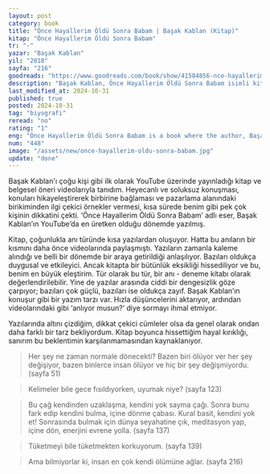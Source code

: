```yaml
---
layout: post
category: book
title: "Önce Hayallerim Öldü Sonra Babam | Başak Kablan (Kitap)"
kitap: "Önce Hayallerim Öldü Sonra Babam"
tr: "-"
yazar: "Başak Kablan"
yil: "2018"
sayfa: "216"
goodreads: "https://www.goodreads.com/book/show/41584856-nce-hayallerim-ld-sonra-babam"
description: "Başak Kablan, Önce Hayallerim Öldü Sonra Babam isimli kitabında, hayata dair bakış açısını samimi bir şekilde paylaştığı denemelere yer veriyor."
last_modified_at: 2024-10-31
published: true
posted: 2024-10-31
tag: "biyografi"
reread: "no"
rating: "1"
eng: "Önce Hayallerim Öldü Sonra Babam is a book where the author, Başak Kablan, shares a collection of short essays reflecting on her life."
num: "448"
image: "/assets/new/once-hayallerim-oldu-sonra-babam.jpg"
update: "done"
---
```


Başak Kablan'ı çoğu kişi gibi ilk olarak YouTube üzerinde yayınladığı kitap ve belgesel öneri videolarıyla tanıdım. Heyecanlı ve soluksuz konuşması, konuları hikayeleştirerek birbirine bağlaması ve pazarlama alanındaki birikiminden ilgi çekici örnekler vermesi, kısa sürede benim gibi pek çok kişinin dikkatini çekti. ‘Önce Hayallerim Öldü Sonra Babam’ adlı eser, Başak Kablan’ın YouTube’da en üretken olduğu dönemde yazılmış.

Kitap, çoğunlukla anı türünde kısa yazılardan oluşuyor. Hatta bu anıların bir kısmını daha önce videolarında paylaşmıştı. Yazıların zamanla kaleme alındığı ve belli bir dönemde bir araya getirildiği anlaşılıyor. Bazıları oldukça duygusal ve etkileyici. Ancak kitapta bir bütünlük eksikliği hissediliyor ve bu, benim en büyük eleştirim. Tür olarak bu tür, bir anı - deneme kitabı olarak değerlendirilebilir. Yine de yazılar arasında ciddi bir dengesizlik göze çarpıyor; bazıları çok güçlü, bazıları ise oldukça zayıf. Başak Kablan’ın konuşur gibi bir yazım tarzı var. Hızla düşüncelerini aktarıyor, ardından videolarındaki gibi ‘anlıyor musun?’ diye sormayı ihmal etmiyor.

Yazılarında altını çizdiğim, dikkat çekici cümleler olsa da genel olarak ondan daha farklı bir tarz bekliyordum. Kitap boyunca hissettiğim hayal kırıklığı, sanırım bu beklentimin karşılanmamasından kaynaklanıyor.

> Her şey ne zaman normale dönecekti? Bazen biri ölüyor ver her şey değişiyor, bazen binlerce insan ölüyor ve hiç bir şey değişmiyordu. (sayfa 51)

> Kelimeler bile gece fısıldıyorken, uyumak niye? (sayfa 123)

> Bu çağ kendinden uzaklaşma, kendini yok sayma çağı. Sonra bunu fark edip kendini bulma, içine dönme çabası. Kural basit, kendini yok et! Sonrasında bulmak için dünya seyahatine çık, meditasyon yap, içine dön, enerjini evrene yolla. (sayfa 137)

> Tüketmeyi bile tüketmekten korkuyorum. (sayfa 139)

> Ama bilmiyorlar ki, insan en çok kendi ölümüne ağlar. (sayfa 216)
